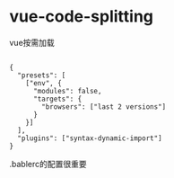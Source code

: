 # vue-code-splitting
vue按需加载

```

{
  "presets": [
    ["env", {
      "modules": false,
      "targets": {
        "browsers": ["last 2 versions"]
      }
    }]
  ],
  "plugins": ["syntax-dynamic-import"]
}
```
.bablerc的配置很重要
